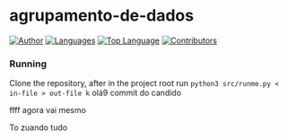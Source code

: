 # agrupamento-de-dados

[![Author](https://img.shields.io/badge/Author-Candido-%232ea44f)](https://github.com/gustavo-candido)
[![Languages](https://img.shields.io/github/languages/count/gustavo-candido/agrupamento-de-dados?color=%232ea44f)](#)
[![Top Language](https://img.shields.io/github/languages/top/gustavo-candido/agrupamento-de-dados?color=%20%232ea44f)](#)
[![Contributors](https://img.shields.io/github/contributors/gustavo-candido/agrupamento-de-dados?color=%232ea44f)](#)


### Running

Clone the repository, after in the project root run `python3 src/runme.py < in-file > out-file k`
olá9
commit do candido

ffff
agora vai mesmo


To zuando tudo